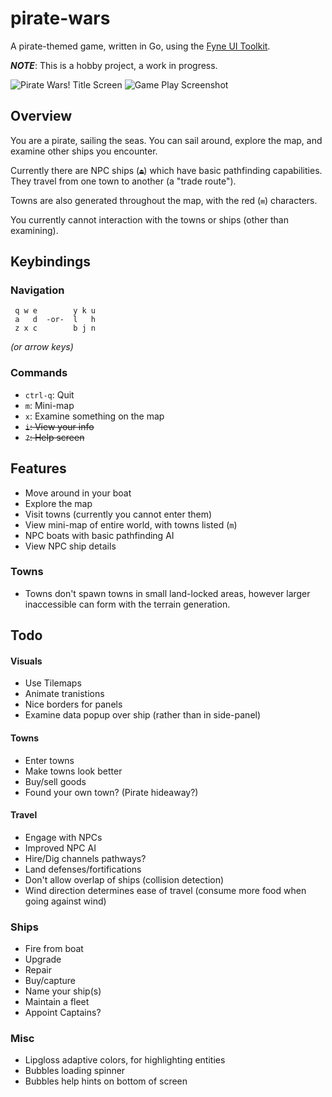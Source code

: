 # pirate-wars
A pirate-themed game, written in Go, using the [Fyne UI Toolkit](https://github.com/fyne-io/fyne).

**_NOTE_**: This is a hobby project, a work in progress.


![Pirate Wars! Title Screen](https://storage.5apps.com/silverbucket/public/shares/250420-0050-pwicon.png)
![Game Play Screenshot](https://storage.5apps.com/silverbucket/public/shares/250420-0046-pwss5.png)


## Overview

You are a pirate, sailing the seas. You can sail around, explore the map, and examine other ships you encounter.

Currently there are NPC ships (`⏏`) which have basic pathfinding capabilities. They travel from one town to another (a "trade route"). 

Towns are also generated throughout the map, with the red (`⩎`) characters. 

You currently cannot interaction with the towns or ships (other than examining).

## Keybindings

### Navigation
```
 q w e        y k u
 a   d  -or-  l   h
 z x c        b j n
```
*(or arrow keys)*

### Commands
* `ctrl-q`: Quit
* `m`: Mini-map
* `x`: Examine something on the map
* ~~`i`: View your info~~
* ~~`?`: Help screen~~

## Features
* Move around in your boat
* Explore the map
* Visit towns (currently you cannot enter them)
* View mini-map of entire world, with towns listed (`m`)
* NPC boats with basic pathfinding AI
* View NPC ship details

### Towns
* Towns don't spawn towns in small land-locked areas, however larger inaccessible can form with the terrain generation.

## Todo

#### Visuals
* Use Tilemaps
* Animate tranistions
* Nice borders for panels
* Examine data popup over ship (rather than in side-panel)

#### Towns
* Enter towns
* Make towns look better
* Buy/sell goods
* Found your own town? (Pirate hideaway?)

#### Travel
* Engage with NPCs
* Improved NPC AI
* Hire/Dig channels pathways?
* Land defenses/fortifications
* Don't allow overlap of ships (collision detection)
* Wind direction determines ease of travel (consume more food when going against wind)

### Ships 
* Fire from boat
* Upgrade
* Repair
* Buy/capture 
* Name your ship(s)
* Maintain a fleet
* Appoint Captains?

### Misc
* Lipgloss adaptive colors, for highlighting entities
* Bubbles loading spinner
* Bubbles help hints on bottom of screen